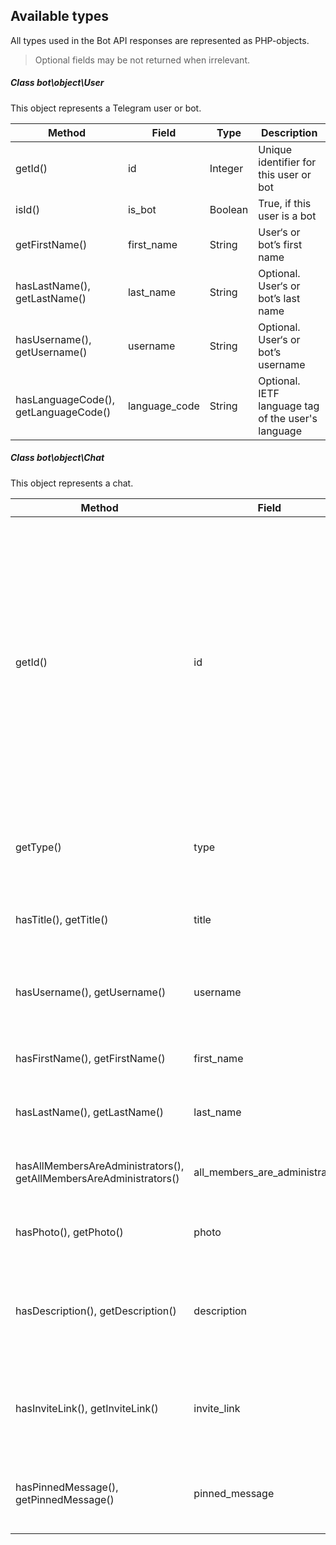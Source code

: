 ## Available types
All types used in the Bot API responses are represented as PHP-objects.
> Optional fields may be not returned when irrelevant.


##### Class bot\object\User
This object represents a Telegram user or bot.

Method|Field|Type|Description
------|-----|----|-----------
getId()|id|Integer|Unique identifier for this user or bot
isId()|is_bot|Boolean|True, if this user is a bot
getFirstName()|first_name|String|User‘s or bot’s first name
hasLastName(), getLastName()|last_name|String|Optional. User‘s or bot’s last name
hasUsername(), getUsername()|username|String|Optional. User‘s or bot’s username
hasLanguageCode(), getLanguageCode()|language_code|String|Optional. IETF language tag of the user's language

##### Class bot\object\Chat
This object represents a chat.

Method|Field|Type|Description
------|-----|----|-----------
getId()|id|Integer|Unique identifier for this chat. This number may be greater than 32 bits and some programming languages may have difficulty/silent defects in interpreting it. But it is smaller than 52 bits, so a signed 64 bit integer or double-precision float type are safe for storing this identifier.
getType()|type|String|Type of chat, can be either “private”, “group”, “supergroup” or “channel”
hasTitle(), getTitle()|title|String|Optional. Title, for supergroups, channels and group chats
hasUsername(), getUsername()|username|String|Optional. Username, for private chats, supergroups and channels if available
hasFirstName(), getFirstName()|first_name|String|Optional. First name of the other party in a private chat
hasLastName(), getLastName()|last_name|String|Optional. Last name of the other party in a private chat
hasAllMembersAreAdministrators(), getAllMembersAreAdministrators()|all_members_are_administrators|Boolean|Optional. True if a group has ‘All Members Are Admins’ enabled.
hasPhoto(), getPhoto()|photo|ChatPhoto|Optional. Chat photo. Returned only in getChat.
hasDescription(), getDescription()|description|String|Optional. Description, for supergroups and channel chats. Returned only in getChat.
hasInviteLink(), getInviteLink()|invite_link|String|Optional. Chat invite link, for supergroups and channel chats. Returned only in getChat.
hasPinnedMessage(), getPinnedMessage()|pinned_message|Message|Optional. Pinned message, for supergroups. Returned only in getChat.

